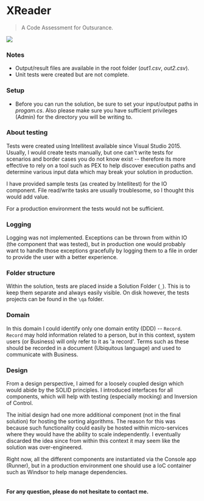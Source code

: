 # XReader

> A Code Assessment for Outsurance.

![](http://i.imgur.com/JYN76xl.png)

### Notes

  - Output/result files are available in the root folder (*out1.csv*, *out2.csv*).
  - Unit tests were created but are not complete.

### Setup
  - Before you can run the solution, be sure to set your input/output paths in *progam.cs*. Also please make sure you have sufficient privileges (Admin) for the directory you will be writing to.
  
### About testing
Tests were created using Intellitest available since Visual Studio 2015. Usually, I would create tests manually, but one can't write tests for scenarios and border cases you do not know exist -- therefore its more effective to rely on a tool such as PEX to help discover execution paths and determine various input data which may break your solution in production.

I have provided sample tests (as created by Intellitest) for the IO component. File read/write tasks are usually troublesome, so I thought this would add value.

For a production environment the tests would not be sufficient.

### Logging
Logging was not implemented. Exceptions can be thrown from within IO (the component that was tested), but in production one would probably want to handle those exceptions gracefully by logging them to a file in order to provide the user with a better experience.

### Folder structure
Within the solution, tests are placed inside a Solution Folder (`_`). This is to keep them separate and always easily visible. On disk however, the tests projects can be found in the `\qa` folder.

### Domain
In this domain I could identify only one domain entity (DDD) -- `Record`. `Record` may hold information related to a person, but in this context, system users (or Business) will only refer to it as 'a record'. Terms such as these should be recorded in a document (Ubiquitous language) and used to communicate with Business.

### Design
From a design perspective, I aimed for a loosely coupled design which would abide by the SOLID principles. I introduced interfaces for all components, which will help with testing (especially mocking) and Inversion of Control. 

The initial design had one more additional component (not in the final solution) for hosting the sorting algorithms. The reason for this was because such functionality could easily be hosted within micro-services where they would have the ability to scale independently. I eventually discarded the idea since from within this context it may seem like the solution was over-engineered. 

Right now, all the different components are instantiated via the Console app (Runner), but in a production environment one should use a IoC container such as Windsor to help manage dependencies.
<br /><br/><br/>
**For any question, please do not hesitate to contact me.**
